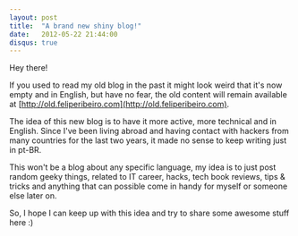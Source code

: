 ```yaml
---
layout: post
title:  "A brand new shiny blog!"
date:   2012-05-22 21:44:00
disqus: true
---
```


Hey there!

If you used to read my old blog in the past it might look weird that it's now empty and in English, but have no fear, the old content will remain available at [http://old.feliperibeiro.com](http://old.feliperibeiro.com).

The idea of this new blog is to have it more active, more technical and in English. Since I've been living abroad and having contact with hackers from many countries for the last two years, it made no sense to keep writing just in pt-BR.

This won't be a blog about any specific language, my idea is to just post random geeky things, related to IT career, hacks, tech book reviews, tips & tricks and anything that can possible come in handy for myself or someone else later on.

So, I hope I can keep up with this idea and try to share some awesome stuff here :)
